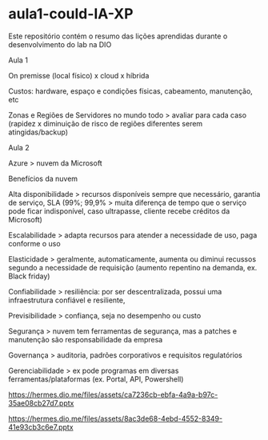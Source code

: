 # aula1-could-IA-XP
Este repositório contém o resumo das lições aprendidas durante o desenvolvimento do lab na DIO

Aula 1  

On premisse (local físico) x cloud x híbrida  

Custos: hardware, espaço e condições físicas, cabeamento, manutenção, etc  

Zonas e Regiões de Servidores no mundo todo > avaliar para cada caso (rapidez x diminuição de risco de regiões diferentes serem atingidas/backup) 

 

Aula 2  

Azure > nuvem da Microsoft 

Benefícios da nuvem  

Alta disponibilidade > recursos disponíveis sempre que necessário, garantia de serviço, SLA (99%; 99,9% > muita diferença de tempo que o serviço pode ficar indisponível, caso ultrapasse, cliente recebe créditos da Microsoft)  

Escalabilidade > adapta recursos para atender a necessidade de uso, paga conforme o uso 

Elasticidade > geralmente, automaticamente, aumenta ou diminui recussos segundo a necessidade de requisição (aumento repentino na demanda, ex. Black friday) 

 Confiabilidade > resiliência: por ser descentralizada, possui uma infraestrutura confiável e resiliente, 

Previsibilidade > confiança, seja no desempenho ou custo  

Segurança > nuvem tem ferramentas de segurança, mas a patches e manutenção são responsabilidade da empresa  

Governança > auditoria, padrões corporativos e requisitos regulatórios  

Gerenciabilidade > ex pode programas em diversas ferramentas/plataformas (ex. Portal, API, Powershell) 

https://hermes.dio.me/files/assets/ca7236cb-ebfa-4a9a-b97c-35ae08cb27d7.pptx 

https://hermes.dio.me/files/assets/8ac3de68-4ebd-4552-8349-41e93cb3c6e7.pptx 

 
